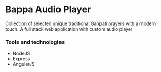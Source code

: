 # Bappa Audio Player
Collection of selected unique traditional Ganpati prayers with a modern touch.
A full stack web application with custom audio player

### Tools and technologies
- NodeJS
- Express 
- AngularJS
